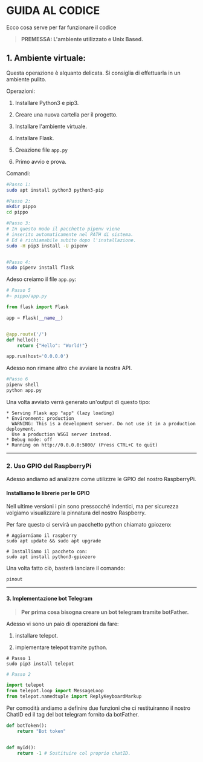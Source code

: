 # GUIDA AL CODICE

Ecco cosa serve per far funzionare il codice

> **PREMESSA: L'ambiente utilizzato e Unix Based.**

## 1. Ambiente virtuale:

Questa operazione è alquanto delicata. Si consiglia di effettuarla in un ambiente pulito.

Operazioni:

1. Installare Python3 e pip3.

2. Creare una nuova cartella per il progetto.

3. Installare l'ambiente virtuale.

4. Installare Flask.

5. Creazione file `app.py`

6. Primo avvio e prova.

Comandi:

```bash
#Passo 1:
sudo apt install python3 python3-pip

#Passo 2:
mkdir pippo
cd pippo

#Passo 3:
# In questo modo il pacchetto pipenv viene 
# inserito automaticamente nel PATH di sistema.
# Ed è richiamabile subito dopo l'installazione.
sudo -H pip3 install -U pipenv


#Passo 4:
sudo pipenv install flask
```

Adeso creiamo il file `app.py`:

```python
# Passo 5
#~ pippo/app.py

from flask import Flask

app = Flask(__name__)


@app.route('/')
def hello():
    return {"Hello": "World!"}

app.run(host='0.0.0.0')
```

Adesso non rimane altro che avviare la nostra API.

```bash
#Passo 6
pipenv shell
python app.py
```

Una volta avviato verrà generato un'output di questo tipo:

```
* Serving Flask app "app" (lazy loading)
* Environment: production
  WARNING: This is a development server. Do not use it in a production deployment.
  Use a production WSGI server instead.
* Debug mode: off
* Running on http://0.0.0.0:5000/ (Press CTRL+C to quit)
```

---

### 2. Uso GPIO del RaspberryPi

Adesso andiamo ad analizzre come utilizzre le GPIO del nostro RaspberryPi.

#### Installiamo le librerie per le GPIO

Nell ultime versioni i pin sono pressocché indentici, ma per sicurezza volgiamo visualizzare la pinnatura del nostro Raspberry. 

Per fare questo ci servirà un pacchetto python chiamato gpiozero:

```shell
# Aggiorniamo il raspberry
sudo apt update && sudo apt upgrade

# Installiamo il paccheto con:
sudo apt install python3-gpiozero
```

Una volta fatto ciò, basterà lanciare il comando:

```shell
pinout
```

---

#### 3. Implementazione bot Telegram

> **Per prima cosa bisogna creare un bot telegram tramite botFather.**

Adesso vi sono un paio di operazioni da fare:

1. installare telepot.

2. implementare telepot tramite python.

```shell
# Passo 1
sudo pip3 install telepot
```

```python
# Passo 2

import telepot
from telepot.loop import MessageLoop
from telepot.namedtuple import ReplyKeyboardMarkup
```

Per comodità andiamo a definire due funzioni che ci restituiranno il nostro ChatID ed il tag del bot telegram fornito da botFather.

```python
def botToken():
    return "Bot token"


def myId():
    return -1 # Sostituire col proprio chatID.
```
